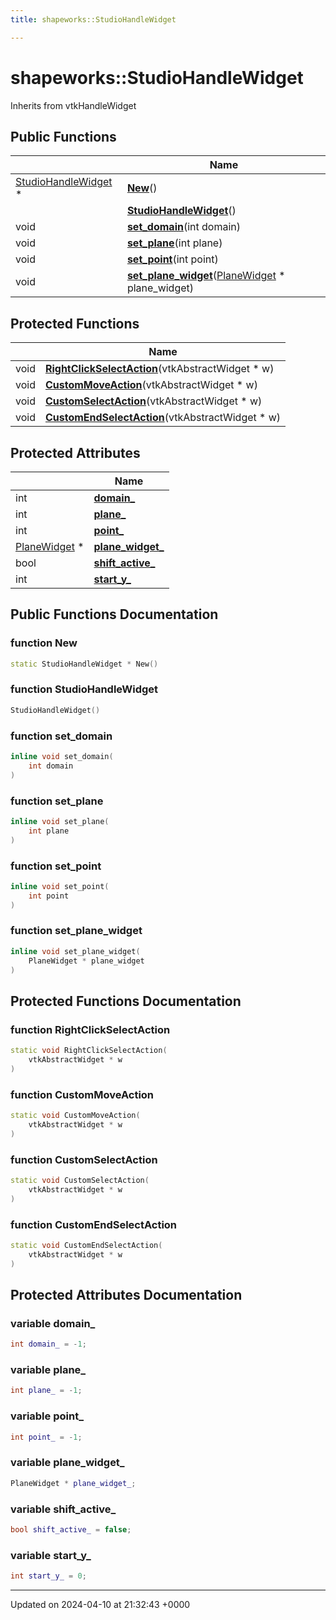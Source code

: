 ```yaml
---
title: shapeworks::StudioHandleWidget

---
```


# shapeworks::StudioHandleWidget





Inherits from vtkHandleWidget

## Public Functions

|                | Name           |
| -------------- | -------------- |
| [StudioHandleWidget](../Classes/classshapeworks_1_1StudioHandleWidget.md) * | **[New](../Classes/classshapeworks_1_1StudioHandleWidget.md#function-new)**() |
| | **[StudioHandleWidget](../Classes/classshapeworks_1_1StudioHandleWidget.md#function-studiohandlewidget)**() |
| void | **[set_domain](../Classes/classshapeworks_1_1StudioHandleWidget.md#function-set-domain)**(int domain) |
| void | **[set_plane](../Classes/classshapeworks_1_1StudioHandleWidget.md#function-set-plane)**(int plane) |
| void | **[set_point](../Classes/classshapeworks_1_1StudioHandleWidget.md#function-set-point)**(int point) |
| void | **[set_plane_widget](../Classes/classshapeworks_1_1StudioHandleWidget.md#function-set-plane-widget)**([PlaneWidget](../Classes/classshapeworks_1_1PlaneWidget.md) * plane_widget) |

## Protected Functions

|                | Name           |
| -------------- | -------------- |
| void | **[RightClickSelectAction](../Classes/classshapeworks_1_1StudioHandleWidget.md#function-rightclickselectaction)**(vtkAbstractWidget * w) |
| void | **[CustomMoveAction](../Classes/classshapeworks_1_1StudioHandleWidget.md#function-custommoveaction)**(vtkAbstractWidget * w) |
| void | **[CustomSelectAction](../Classes/classshapeworks_1_1StudioHandleWidget.md#function-customselectaction)**(vtkAbstractWidget * w) |
| void | **[CustomEndSelectAction](../Classes/classshapeworks_1_1StudioHandleWidget.md#function-customendselectaction)**(vtkAbstractWidget * w) |

## Protected Attributes

|                | Name           |
| -------------- | -------------- |
| int | **[domain_](../Classes/classshapeworks_1_1StudioHandleWidget.md#variable-domain-)**  |
| int | **[plane_](../Classes/classshapeworks_1_1StudioHandleWidget.md#variable-plane-)**  |
| int | **[point_](../Classes/classshapeworks_1_1StudioHandleWidget.md#variable-point-)**  |
| [PlaneWidget](../Classes/classshapeworks_1_1PlaneWidget.md) * | **[plane_widget_](../Classes/classshapeworks_1_1StudioHandleWidget.md#variable-plane-widget-)**  |
| bool | **[shift_active_](../Classes/classshapeworks_1_1StudioHandleWidget.md#variable-shift-active-)**  |
| int | **[start_y_](../Classes/classshapeworks_1_1StudioHandleWidget.md#variable-start-y-)**  |

## Public Functions Documentation

### function New

```cpp
static StudioHandleWidget * New()
```


### function StudioHandleWidget

```cpp
StudioHandleWidget()
```


### function set_domain

```cpp
inline void set_domain(
    int domain
)
```


### function set_plane

```cpp
inline void set_plane(
    int plane
)
```


### function set_point

```cpp
inline void set_point(
    int point
)
```


### function set_plane_widget

```cpp
inline void set_plane_widget(
    PlaneWidget * plane_widget
)
```


## Protected Functions Documentation

### function RightClickSelectAction

```cpp
static void RightClickSelectAction(
    vtkAbstractWidget * w
)
```


### function CustomMoveAction

```cpp
static void CustomMoveAction(
    vtkAbstractWidget * w
)
```


### function CustomSelectAction

```cpp
static void CustomSelectAction(
    vtkAbstractWidget * w
)
```


### function CustomEndSelectAction

```cpp
static void CustomEndSelectAction(
    vtkAbstractWidget * w
)
```


## Protected Attributes Documentation

### variable domain_

```cpp
int domain_ = -1;
```


### variable plane_

```cpp
int plane_ = -1;
```


### variable point_

```cpp
int point_ = -1;
```


### variable plane_widget_

```cpp
PlaneWidget * plane_widget_;
```


### variable shift_active_

```cpp
bool shift_active_ = false;
```


### variable start_y_

```cpp
int start_y_ = 0;
```


-------------------------------

Updated on 2024-04-10 at 21:32:43 +0000